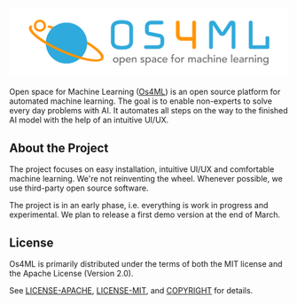 ![Ludwig logo](https://github.com/WOGRA-AG/os4ml-docs/raw/main/docs/assets/Os4ML_Logo_Large.png
 "Os4ML logo")

Open space for Machine Learning ([Os4ML][]) is an open source platform for 
automated machine learning. The goal is to enable non-experts to solve 
every day problems with AI. It automates all steps on the way to the 
finished AI model with the help of an intuitive UI/UX.

## About the Project
The project focuses on easy installation, intuitive UI/UX and comfortable 
machine learning. We're not reinventing the wheel. Whenever possible, we 
use third-party open source software.

The project is in an early phase, i.e. everything is work in progress and 
experimental. We plan to release a first demo version at the end of March.

## License
Os4ML is primarily distributed under the terms of both the MIT license
and the Apache License (Version 2.0).

See [LICENSE-APACHE](https://github.com/WOGRA-AG/Os4ML/blob/main/LICENSE-APACHE),
[LICENSE-MIT](https://github.com/WOGRA-AG/Os4ML/blob/main/LICENSE-MIT), 
and [COPYRIGHT](https://github.com/WOGRA-AG/Os4ML/blob/main/COPYRIGHT) for details.

[Kubernetes]: https://kubernetes.io/
[Kubeflow]: https://www.kubeflow.org/
[Os4ML]: https://github.com/WOGRA-AG/Os4ML